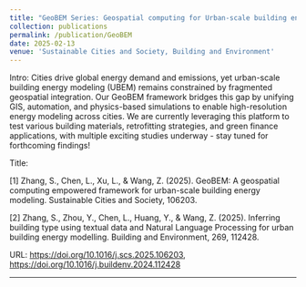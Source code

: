 ```yaml
---
title: "GeoBEM Series: Geospatial computing for Urban-scale building energy solutions"
collection: publications
permalink: /publication/GeoBEM
date: 2025-02-13
venue: 'Sustainable Cities and Society, Building and Environment'
---
```


Intro:  Cities drive global energy demand and emissions, yet urban-scale building energy modeling (UBEM) remains constrained by fragmented geospatial integration. Our GeoBEM framework bridges this gap by unifying GIS, automation, and physics-based simulations to enable high-resolution energy modeling across cities. We are currently leveraging this platform to test various building materials, retrofitting strategies, and green finance applications, with multiple exciting studies underway - stay tuned for forthcoming findings!


Title: 

[1] Zhang, S., Chen, L., Xu, L., & Wang, Z. (2025). GeoBEM: A geospatial computing empowered framework for urban-scale building energy modeling. Sustainable Cities and Society, 106203. 

[2] Zhang, S., Zhou, Y., Chen, L., Huang, Y., & Wang, Z. (2025). Inferring building type using textual data and Natural Language Processing for urban building energy modelling. Building and Environment, 269, 112428. 

URL: 
https://doi.org/10.1016/j.scs.2025.106203, https://doi.org/10.1016/j.buildenv.2024.112428

<hr>
 

